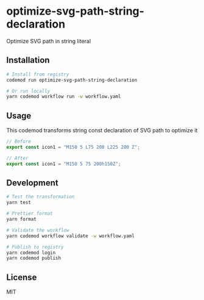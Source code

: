 # optimize-svg-path-string-declaration

Optimize SVG path in string literal

## Installation

```bash
# Install from registry
codemod run optimize-svg-path-string-declaration

# Or run locally
yarn codemod workflow run -w workflow.yaml
```

## Usage

This codemod transforms string const declaration of SVG path to optimize it

```ts
// Before
export const icon1 = "M150 5 L75 200 L225 200 Z";

// After
export const icon1 = "M150 5 75 200h150Z";
```

## Development

```bash
# Test the transformation
yarn test

# Prettier format
yarn format

# Validate the workflow
yarn codemod workflow validate -w workflow.yaml

# Publish to registry
yarn codemod login
yarn codemod publish
```

## License

MIT
